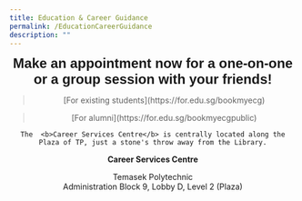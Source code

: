 ```yaml
---
title: Education & Career Guidance
permalink: /EducationCareerGuidance
description: ""
---
```

<center>
	
<span style="font-family:Arial; font-size:1.7em;"> **Make an appointment now for a one-on-one or a group session with your friends!** </span>

</center>
<center>
	
<blockquote>[For existing students](https://for.edu.sg/bookmyecg) </blockquote>
	
<blockquote>[For alumni](https://for.edu.sg/bookmyecgpublic) </blockquote>
	
	The  <b>Career Services Centre</b> is centrally located along the Plaza of TP, just a stone's throw away from the Library.

<b>Career Services Centre</b>

Temasek Polytechnic  
Administration Block 9, Lobby D, Level 2 (Plaza)
	
</center>